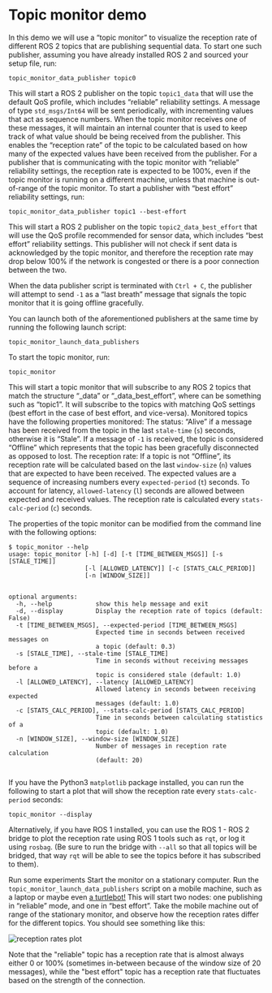 # Topic monitor demo

In this demo we will use a “topic monitor” to visualize the reception rate of different ROS 2 topics that are publishing sequential data. To start one such publisher, assuming you have already installed ROS 2 and sourced your setup file, run:
```
topic_monitor_data_publisher topic0
```
This will start a ROS 2 publisher on the topic `topic1_data` that will use the default QoS profile, which includes “reliable” reliability settings. A message of type `std_msgs/Int64` will be sent periodically, with incrementing values that act as sequence numbers. When the topic monitor receives one of these messages, it will maintain an internal counter that is used to keep track of what value should be being received from the publisher. This enables the “reception rate” of the topic to be calculated based on how many of the expected values have been received from the publisher. For a publisher that is communicating with the topic monitor with “reliable” reliability settings, the reception rate is expected to be 100%, even if the topic monitor is running on a different machine, unless that machine is out-of-range of the topic monitor. To start a publisher with “best effort” reliability settings, run:
```
topic_monitor_data_publisher topic1 --best-effort
```
This will start a ROS 2 publisher on the topic `topic2_data_best_effort` that will use the QoS profile recommended for sensor data, which includes “best effort” reliability settings. This publisher will not check if sent data is acknowledged by the topic monitor, and therefore the reception rate may drop below 100% if the network is congested or there is a poor connection between the two.


When the data publisher script is terminated with `Ctrl + C`, the publisher will attempt to send `-1` as a “last breath” message that signals the topic monitor that it is going offline gracefully.


You can launch both of the aforementioned publishers at the same time by running the following launch script:
```
topic_monitor_launch_data_publishers
```


To start the topic monitor, run:
```
topic_monitor
```


This will start a topic monitor that will subscribe to any ROS 2 topics that match the structure “<name>_data” or “<name>_data_best_effort”, where <name> can be something such as “topic1”. It will subscribe to the topics with matching QoS settings (best effort in the case of best effort, and vice-versa).
Monitored topics have the following properties monitored:
The status: “Alive” if a message has been received from the topic in the last `stale-time` (`s`) seconds, otherwise it is “Stale”. If a message of `-1` is received, the topic is considered “Offline” which represents that the topic has been gracefully disconnected as opposed to lost.
The reception rate: If a topic is not “Offline”, its reception rate will be calculated based on the last `window-size` (`n`) values that are expected to have been received. The expected values are a sequence of increasing numbers every `expected-period` (`t`) seconds. To account for latency, `allowed-latency` (`l`) seconds are allowed between expected and received values. The reception rate is calculated every `stats-calc-period` (`c`) seconds.


The properties of the topic monitor can be modified from the command line with the following options:
```
$ topic_monitor --help
usage: topic_monitor [-h] [-d] [-t [TIME_BETWEEN_MSGS]] [-s [STALE_TIME]]
                     [-l [ALLOWED_LATENCY]] [-c [STATS_CALC_PERIOD]]
                     [-n [WINDOW_SIZE]]


optional arguments:
  -h, --help            show this help message and exit
  -d, --display         Display the reception rate of topics (default: False)
  -t [TIME_BETWEEN_MSGS], --expected-period [TIME_BETWEEN_MSGS]
                        Expected time in seconds between received messages on
                        a topic (default: 0.3)
  -s [STALE_TIME], --stale-time [STALE_TIME]
                        Time in seconds without receiving messages before a
                        topic is considered stale (default: 1.0)
  -l [ALLOWED_LATENCY], --latency [ALLOWED_LATENCY]
                        Allowed latency in seconds between receiving expected
                        messages (default: 1.0)
  -c [STATS_CALC_PERIOD], --stats-calc-period [STATS_CALC_PERIOD]
                        Time in seconds between calculating statistics of a
                        topic (default: 1.0)
  -n [WINDOW_SIZE], --window-size [WINDOW_SIZE]
                        Number of messages in reception rate calculation
                        (default: 20)


```


If you have the Python3 `matplotlib` package installed, you can run the following to start a plot that will show the reception rate every `stats-calc-period` seconds:
```
topic_monitor --display
```
Alternatively, if you have ROS 1 installed, you can use the ROS 1 - ROS 2 bridge to plot the reception rate using ROS 1 tools such as `rqt`, or log it using `rosbag`. (Be sure to run the bridge with `--all` so that all topics will be bridged, that way `rqt` will be able to see the topics before it has subscribed to them).


Run some experiments
Start the monitor on a stationary computer.
Run the `topic_monitor_launch_data_publishers` script on a mobile machine, such as a laptop or maybe even [a turtlebot!](https://github.com/ros2/turtlebot2_demo) This will start two nodes: one publishing in “reliable” mode, and one in “best effort”.
Take the mobile machine out of range of the stationary monitor, and observe how the reception rates differ for the different topics.
You should see something like this:

![reception rates plot](https://github.com/ros2/demos/raw/multi_robot_monitor/topic_monitor/doc/rqt-plots.png "Sample plot of reception rates")

Note that the "reliable" topic has a reception rate that is almost always either 0 or 100% (sometimes in-between because of the window size of 20 messages), while the "best effort" topic has a reception rate that fluctuates based on the strength of the connection.
